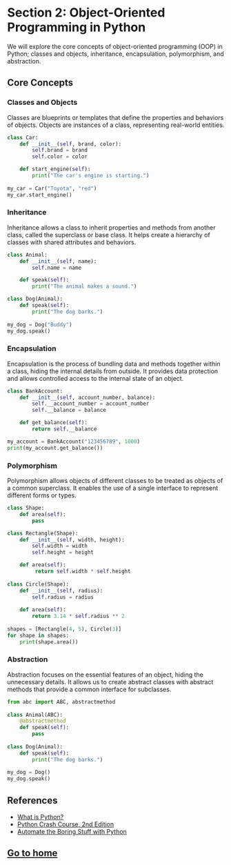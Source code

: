 # Section 2: Object-Oriented Programming in Python
We will explore the core concepts of object-oriented programming (OOP) in Python; classes and objects, inheritance, encapsulation, polymorphism, and abstraction.

## Core Concepts

### Classes and Objects
Classes are blueprints or templates that define the properties and behaviors of objects. Objects are instances of a class, representing real-world entities.

```python
class Car:
    def __init__(self, brand, color):
        self.brand = brand
        self.color = color

    def start_engine(self):
        print("The car's engine is starting.")
    
my_car = Car("Toyota", "red")
my_car.start_engine()
```

### Inheritance
Inheritance allows a class to inherit properties and methods from another class, called the superclass or base class. It helps create a hierarchy of classes with shared attributes and behaviors.

```python
class Animal:
    def __init__(self, name):
        self.name = name

    def speak(self):
        print("The animal makes a sound.")

class Dog(Animal):
    def speak(self):
        print("The dog barks.")
    
my_dog = Dog("Buddy")
my_dog.speak()
```

### Encapsulation
Encapsulation is the process of bundling data and methods together within a class, hiding the internal details from outside. It provides data protection and allows controlled access to the internal state of an object.

```python
class BankAccount:
    def __init__(self, account_number, balance):
        self.__account_number = account_number
        self.__balance = balance

    def get_balance(self):
        return self.__balance

my_account = BankAccount("123456789", 1000)
print(my_account.get_balance())    
```

### Polymorphism
Polymorphism allows objects of different classes to be treated as objects of a common superclass. It enables the use of a single interface to represent different forms or types.

```python
class Shape:
    def area(self):
        pass

class Rectangle(Shape):
    def __init__(self, width, height):
        self.width = width
        self.height = height

    def area(self):
         return self.width * self.height
    
class Circle(Shape):
    def __init__(self, radius):
        self.radius = radius
    
    def area(self):
        return 3.14 * self.radius ** 2
    
shapes = [Rectangle(4, 5), Circle(3)]
for shape in shapes:
    print(shape.area())    
```

### Abstraction
Abstraction focuses on the essential features of an object, hiding the unnecessary details. It allows us to create abstract classes with abstract methods that provide a common interface for subclasses.

```python
from abc import ABC, abstractmethod
    
class Animal(ABC):
    @abstractmethod
    def speak(self):
        pass
    
class Dog(Animal):
    def speak(self):
        print("The dog barks.")
    
my_dog = Dog()
my_dog.speak()
```

## References
- [What is Python?](https://www.python.org/doc/essays/blurb/)
- [Python Crash Course, 2nd Edition](https://www.oreilly.com/library/view/python-crash-course/9781492071266/)
- [Automate the Boring Stuff with Python](https://automatetheboringstuff.com/)

## [Go to home](../README.md)
